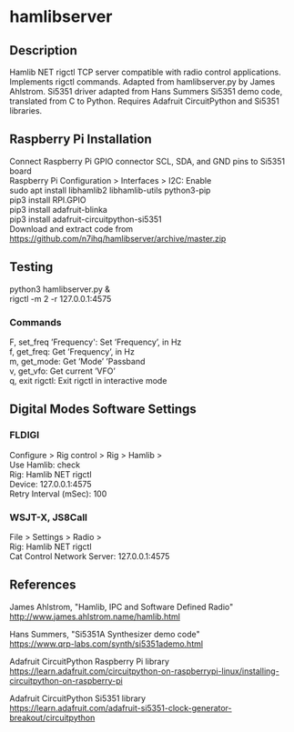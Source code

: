 # hamlibserver
## Description
Hamlib NET rigctl TCP server compatible with radio control applications. Implements rigctl commands. Adapted from hamlibserver.py by James Ahlstrom. Si5351 driver adapted from Hans Summers Si5351 demo code, translated from C to Python. Requires Adafruit CircuitPython and Si5351 libraries.

## Raspberry Pi Installation
Connect Raspberry Pi GPIO connector SCL, SDA, and GND pins to Si5351 board  
Raspberry Pi Configuration > Interfaces > I2C: Enable  
sudo apt install libhamlib2 libhamlib-utils python3-pip  
pip3 install RPI.GPIO  
pip3 install adafruit-blinka  
pip3 install adafruit-circuitpython-si5351  
Download and extract code from https://github.com/n7ihq/hamlibserver/archive/master.zip  

## Testing
python3 hamlibserver.py &  
rigctl -m 2 -r 127.0.0.1:4575  
### Commands
F, set_freq ’Frequency': Set ’Frequency’, in Hz  
f, get_freq: Get ’Frequency’, in Hz  
m, get_mode: Get ’Mode’ ’Passband    
v, get_vfo: Get current ’VFO’  
q, exit rigctl: Exit rigctl in interactive mode

## Digital Modes Software Settings
### FLDIGI
Configure > Rig control > Rig > Hamlib >  
Use Hamlib: check  
Rig: Hamlib NET rigctl  
Device: 127.0.0.1:4575  
Retry Interval (mSec): 100

### WSJT-X, JS8Call
File > Settings > Radio >  
Rig: Hamlib NET rigctl  
Cat Control Network Server: 127.0.0.1:4575

## References
James Ahlstrom, "Hamlib, IPC and Software Defined Radio"  
http://www.james.ahlstrom.name/hamlib.html  

Hans Summers, "Si5351A Synthesizer demo code"  
https://www.qrp-labs.com/synth/si5351ademo.html

Adafruit CircuitPython Raspberry Pi library  
https://learn.adafruit.com/circuitpython-on-raspberrypi-linux/installing-circuitpython-on-raspberry-pi  
  
Adafruit CircuitPython Si5351 library  
https://learn.adafruit.com/adafruit-si5351-clock-generator-breakout/circuitpython  
